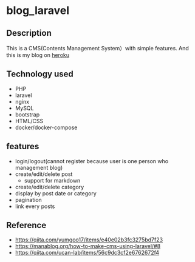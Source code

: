 # blog_laravel
## Description
This is a CMS(Contents Management System）with simple features.
And this is my blog on [heroku](https://kinpoko-blog.herokuapp.com)
## Technology used
- PHP
- laravel
- nginx
- MySQL
- bootstrap
- HTML/CSS
- docker/docker-compose
## features
- login/logout(cannot register because user is one person who management blog)
- create/edit/delete post
    - support for markdown
- create/edit/delete category
- display by post date or category
- pagination
- link every posts  
## Reference
- https://qiita.com/yumgoo17/items/e40e02b3fc3275bd7f23
- https://manablog.org/how-to-make-cms-using-laravel/#8
- https://qiita.com/ucan-lab/items/56c9dc3cf2e6762672f4
